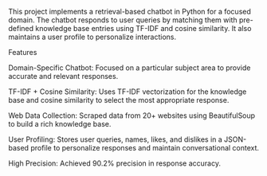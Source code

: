 This project implements a retrieval-based chatbot in Python for a focused domain. The chatbot responds to user queries by matching them with pre-defined knowledge base entries using TF-IDF and cosine similarity. It also maintains a user profile to personalize interactions.

Features

Domain-Specific Chatbot: Focused on a particular subject area to provide accurate and relevant responses.

TF-IDF + Cosine Similarity: Uses TF-IDF vectorization for the knowledge base and cosine similarity to select the most appropriate response.

Web Data Collection: Scraped data from 20+ websites using BeautifulSoup to build a rich knowledge base.

User Profiling: Stores user queries, names, likes, and dislikes in a JSON-based profile to personalize responses and maintain conversational context.

High Precision: Achieved 90.2% precision in response accuracy.
